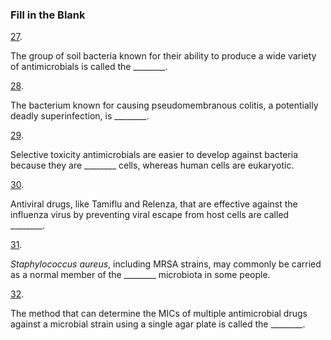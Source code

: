 ### Fill in the Blank

[27](https://openstax.org/books/microbiology/pages/chapter-14#fs-id1167661370685-solution). 

The group of soil bacteria known for their ability to produce a wide variety of antimicrobials is called the \_\_\_\_\_\_\_\_.

[28](https://openstax.org/books/microbiology/pages/chapter-14#fs-id1167662465896-solution). 

The bacterium known for causing pseudomembranous colitis, a potentially deadly superinfection, is \_\_\_\_\_\_\_\_.

[29](https://openstax.org/books/microbiology/pages/chapter-14#fs-id1167663623618-solution). 

Selective toxicity antimicrobials are easier to develop against bacteria because they are \_\_\_\_\_\_\_\_ cells, whereas human cells are eukaryotic.

[30](https://openstax.org/books/microbiology/pages/chapter-14#fs-id1167661767000-solution). 

Antiviral drugs, like Tamiflu and Relenza, that are effective against the influenza virus by preventing viral escape from host cells are called \_\_\_\_\_\_\_\_.

[31](https://openstax.org/books/microbiology/pages/chapter-14#fs-id1167664031133-solution). 

*Staphylococcus aureus*, including MRSA strains, may commonly be carried as a normal member of the \_\_\_\_\_\_\_\_ microbiota in some people.

[32](https://openstax.org/books/microbiology/pages/chapter-14#fs-id1167661370892-solution). 

The method that can determine the MICs of multiple antimicrobial drugs against a microbial strain using a single agar plate is called the \_\_\_\_\_\_\_\_.
